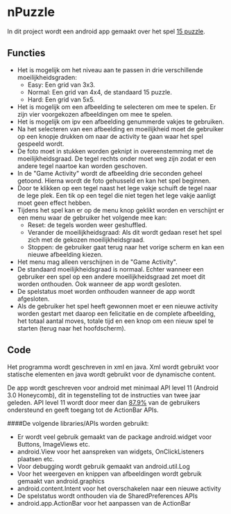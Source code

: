 nPuzzle
=======

In dit project wordt een android app gemaakt over het spel [15 puzzle]. 

Functies
---------
- Het is mogelijk om het niveau aan te passen in drie verschillende moeilijkheidsgraden:
    - Easy: Een grid van 3x3.
    - Normal: Een grid van 4x4, de standaard 15 puzzle.
    - Hard: Een grid van 5x5.
- Het is mogelijk om een afbeelding te selecteren om mee te spelen. Er zijn vier voorgekozen afbeeldingen om mee te spelen.
- Het is mogelijk om ipv een afbeelding genummerde vakjes te gebruiken.
- Na het selecteren van een afbeelding en moeilijkheid moet de gebruiker op een knopje drukken om naar de activity te gaan waar het spel gespeeld wordt.
- De foto moet in stukken worden geknipt in overeenstemming met de moeilijkheidsgraad. De tegel rechts onder moet weg zijn zodat er een andere tegel naartoe kan worden geschoven.
- In de "Game Activity" wordt de afbeelding drie seconden geheel getoond. Hierna wordt de foto gehusseld en kan het spel beginnen.
- Door te klikken op een tegel naast het lege vakje schuift de tegel naar de lege plek. Een tik op een tegel die niet tegen het lege vakje aanligt moet geen effect hebben.
- Tijdens het spel kan er op de menu knop geklikt worden en verschijnt er een menu waar de gebruiker het volgende mee kan:
    - Reset: de tegels worden weer geshuffled.
    - Verander de moeilijkheidsgraad: Als dit wordt gedaan reset het spel zich met de gekozen moeilijkheidsgraad.
    - Stoppen: de gebruiker gaat terug naar het vorige scherm en kan een nieuwe afbeelding kiezen.
- Het menu mag alleen verschijnen in de "Game Activity".
- De standaard moeilijkheidsgraad is normaal. Echter wanneer een gebruiker een spel op een andere moeilijkheidsgraad zet moet dit worden onthouden. Ook wanneer de app wordt gesloten.
- De spelstatus moet worden onthouden wanneer de app wordt afgesloten.
- Als de gebruiker het spel heeft gewonnen moet er een nieuwe activity worden gestart met daarop een felicitatie en de complete afbeelding, het totaal aantal moves, totale tijd en een knop om een nieuw spel te starten (terug naar het hoofdscherm). 

Code
----
Het programma wordt geschreven in xml en java. Xml wordt gebruikt voor statische elementen en java wordt gebruikt voor de dynamische content. 

De app wordt geschreven voor android met minimaal API level 11 (Android 3.0 Honeycomb), dit in tegenstelling tot de instructies van twee jaar geleden. API level 11 wordt door meer dan [87.9%] van de gebruikers ondersteund en geeft toegang tot de ActionBar APIs.

####De volgende libraries/APIs worden gebruikt:
- Er wordt veel gebruik gemaakt van de package android.widget voor Buttons, ImageViews etc.
- android.View voor het aanspreken van widgets, OnClickListeners plaatsen etc.
- Voor debugging wordt gebruik gemaakt van android.util.Log
- Voor het weergeven en knippen van afbeeldingen wordt gebruik gemaakt van android.graphics
- android.content.Intent voor het overschakelen naar een nieuwe activity
- De spelstatus wordt onthouden via de SharedPreferences APIs
- android.app.ActionBar voor het aanpassen van de ActionBar

[15 puzzle]:http://en.wikipedia.org/wiki/15_puzzle
[87.9%]:http://developer.android.com/about/dashboards/index.html

